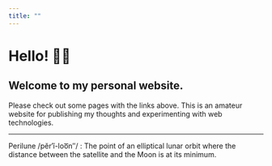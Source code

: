 ```yaml
---
title: ""
---
```



# Hello! 👋🏻

## Welcome to my personal website.

<!-- <img alt="Dakota's motorcycle" style="max-width:40ch; display: block; margin: auto;" src="/images/sporty-transparent.png"> -->

Please check out some pages with the links above. This is an amateur website for publishing my thoughts and experimenting with web technologies.

---

Perilune /pĕr′ĭ-loo͞n″/
: The point of an elliptical lunar orbit where the distance between the satellite and the Moon is at its minimum. 